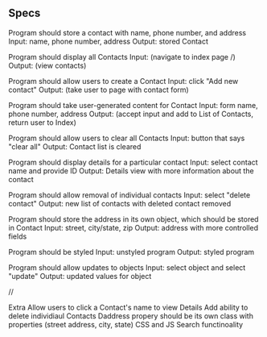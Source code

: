 ## Specs
Program should store a contact with name, phone number, and address
Input: name, phone number, address
Output: stored Contact

Program should display all Contacts
Input: (navigate to index page /)
Output: (view contacts)

Program should allow users to create a Contact
Input: click "Add new contact"
Output: (take user to page with contact form)

Program should take user-generated content for Contact
Input: form name, phone number, address
Output: (accept input and add to List of Contacts, return user to Index)

Program should allow users to clear all Contacts
Input: button that says "clear all"
Output: Contact list is cleared

Program should display details for a particular contact
Input: select contact name and provide ID
Output: Details view with more information about the contact

Program should allow removal of individual contacts
Input: select "delete contact"
Output: new list of contacts with deleted contact removed

Program should store the address in its own object, which should be stored in Contact
Input: street, city/state, zip
Output: address with more controlled fields

Program should be styled
Input: unstyled program
Output: styled program

Program should allow updates to objects
Input: select object and select "update"
Output: updated values for object



//


Extra
Allow users to click a Contact's name to view Details
Add ability to delete individiaul Contacts
Daddress propery should be its own class with properties (street address, city, state)
CSS and JS
Search functinoality
